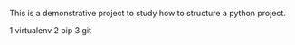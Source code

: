 This is a demonstrative project to study how to structure a python project.

  1 virtualenv
  2 pip
  3 git